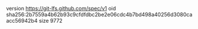 version https://git-lfs.github.com/spec/v1
oid sha256:2b7559a4b62b93c9cfdfdbc2be2e06cdc4b7bd498a40256d3080caacc56942b4
size 9772
